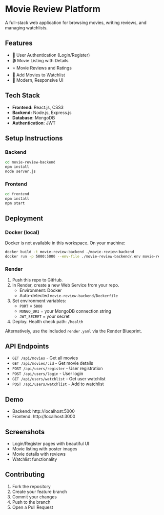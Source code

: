 # Movie Review Platform

A full-stack web application for browsing movies, writing reviews, and managing watchlists.

## Features

- 🔐 User Authentication (Login/Register)
- 🎬 Movie Listing with Details
- ⭐ Movie Reviews and Ratings
- 📝 Add Movies to Watchlist
- 🎨 Modern, Responsive UI

## Tech Stack

- **Frontend:** React.js, CSS3
- **Backend:** Node.js, Express.js
- **Database:** MongoDB
- **Authentication:** JWT

## Setup Instructions

### Backend
```bash
cd movie-review-backend
npm install
node server.js
```

### Frontend
```bash
cd frontend
npm install
npm start
```

## Deployment

### Docker (local)
Docker is not available in this workspace. On your machine:
```bash
docker build -t movie-review-backend ./movie-review-backend
docker run -p 5000:5000 --env-file ./movie-review-backend/.env movie-review-backend
```

### Render
1. Push this repo to GitHub.
2. In Render, create a new Web Service from your repo.
   - Environment: Docker
   - Auto-detected `movie-review-backend/Dockerfile`
3. Set environment variables:
   - `PORT` = `5000`
   - `MONGO_URI` = your MongoDB connection string
   - `JWT_SECRET` = your secret
4. Deploy. Health check path: `/health`

Alternatively, use the included `render.yaml` via the Render Blueprint.

## API Endpoints

- `GET /api/movies` - Get all movies
- `GET /api/movies/:id` - Get movie details
- `POST /api/users/register` - User registration
- `POST /api/users/login` - User login
- `GET /api/users/watchlist` - Get user watchlist
- `POST /api/users/watchlist` - Add to watchlist

## Demo

- Backend: http://localhost:5000
- Frontend: http://localhost:3000

## Screenshots

- Login/Register pages with beautiful UI
- Movie listing with poster images
- Movie details with reviews
- Watchlist functionality

## Contributing

1. Fork the repository
2. Create your feature branch
3. Commit your changes
4. Push to the branch
5. Open a Pull Request
